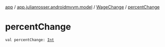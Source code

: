 [app](../../index.md) / [app.julianrosser.androidmvvm.model](../index.md) / [WageChange](index.md) / [percentChange](./percent-change.md)

# percentChange

`val percentChange: `[`Int`](https://kotlinlang.org/api/latest/jvm/stdlib/kotlin/-int/index.html)